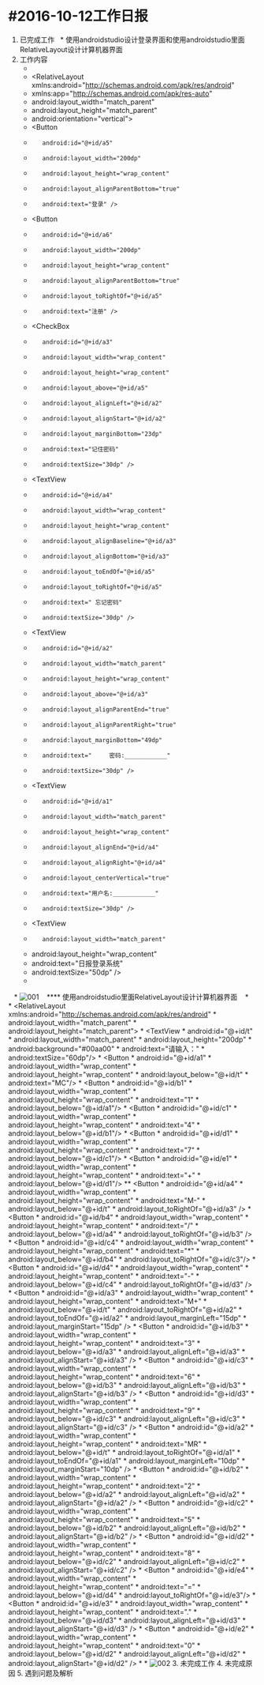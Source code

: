 #2016-10-12工作日报
===================


1. 已完成工作
   * 使用androidstudio设计登录界面和使用androidstudio里面RelativeLayout设计计算机器界面
2. 工作内容
    *  <?xml version="1.0" encoding="utf-8"?
    *    <RelativeLayout xmlns:android="http://schemas.android.com/apk/res/android"
    *    xmlns:app="http://schemas.android.com/apk/res-auto"
    *    android:layout_width="match_parent"
    *    android:layout_height="match_parent"
    *    android:orientation="vertical">
    *    <Button
    *        android:id="@+id/a5"
    *        android:layout_width="200dp"
    *        android:layout_height="wrap_content"
    *        android:layout_alignParentBottom="true"
    *        android:text="登录" />
    *    <Button
    *        android:id="@+id/a6"
    *        android:layout_width="200dp"
    *        android:layout_height="wrap_content"
    *        android:layout_alignParentBottom="true"
    *        android:layout_toRightOf="@+id/a5"
    *        android:text="注册" />
    *    <CheckBox
    *        android:id="@+id/a3"
    *        android:layout_width="wrap_content"
    *        android:layout_height="wrap_content"
    *        android:layout_above="@+id/a5"
    *        android:layout_alignLeft="@+id/a2"
    *        android:layout_alignStart="@+id/a2"
    *        android:layout_marginBottom="23dp"
    *        android:text="记住密码"
    *        android:textSize="30dp" />
    *    <TextView
    *        android:id="@+id/a4"
    *        android:layout_width="wrap_content"
    *        android:layout_height="wrap_content"
    *        android:layout_alignBaseline="@+id/a3"
    *        android:layout_alignBottom="@+id/a3"
    *        android:layout_toEndOf="@+id/a5"
    *        android:layout_toRightOf="@+id/a5"
    *        android:text=" 忘记密码"
    *        android:textSize="30dp" />
    *    <TextView
    *        android:id="@+id/a2"
    *        android:layout_width="match_parent"
    *        android:layout_height="wrap_content"
    *        android:layout_above="@+id/a3"
    *        android:layout_alignParentEnd="true"
    *        android:layout_alignParentRight="true"
    *        android:layout_marginBottom="49dp"
    *        android:text="     密码:____________"
    *        android:textSize="30dp" />
    *    <TextView
    *        android:id="@+id/a1"
    *        android:layout_width="match_parent"
    *        android:layout_height="wrap_content"
    *        android:layout_alignEnd="@+id/a4"
    *        android:layout_alignRight="@+id/a4"
    *        android:layout_centerVertical="true"
    *        android:text="用户名:____________"
    *        android:textSize="30dp" />
    *    <TextView
    *        android:layout_width="match_parent"
    *    android:layout_height="wrap_content"
    *    android:text="日报登录系统"
    *    android:textSize="50dp" />
    *  </RelativeLayout>
    *  ![001](image/demo1.jpg)
    **** 使用androidstudio里面RelativeLayout设计计算机器界面
    *   <?xml version="1.0" encoding="utf-8"?>
    *  <RelativeLayout xmlns:android="http://schemas.android.com/apk/res/android"
    *  android:layout_width="match_parent"
    *  android:layout_height="match_parent">
    *  <TextView
    *      android:id="@+id/t"
    *      android:layout_width="match_parent"
    *      android:layout_height="200dp"
    *      android:background="#00aa00"
    *      android:text="请输入："
    *      android:textSize="60dp"/>
    *  <Button
    *      android:id="@+id/a1"
    *      android:layout_width="wrap_content"
    *      android:layout_height="wrap_content"
    *      android:layout_below="@+id/t"
    *      android:text="MC"/>
    *  <Button
    *      android:id="@+id/b1"
    *      android:layout_width="wrap_content"
    *      android:layout_height="wrap_content"
    *      android:text="1"
    *      android:layout_below="@+id/a1"/>
    *  <Button
    *      android:id="@+id/c1"
    *      android:layout_width="wrap_content"
    *      android:layout_height="wrap_content"
    *      android:text="4"
    *      android:layout_below="@+id/b1"/>
    *  <Button
    *      android:id="@+id/d1"
    *      android:layout_width="wrap_content"
    *      android:layout_height="wrap_content"
    *      android:text="7"
    *      android:layout_below="@+id/c1"/>
    *  <Button
    *      android:id="@+id/e1"
    *      android:layout_width="wrap_content"
    *      android:layout_height="wrap_content"
    *      android:text="+"
    *      android:layout_below="@+id/d1"/>
    **  <Button
    *      android:id="@+id/a4"
    *      android:layout_width="wrap_content"
    *      android:layout_height="wrap_content"
    *      android:text="M-"
    *      android:layout_below="@+id/t"
    *      android:layout_toRightOf="@+id/a3" />
    *  <Button
    *      android:id="@+id/b4"
    *      android:layout_width="wrap_content"
    *      android:layout_height="wrap_content"
    *      android:text="/"
    *      android:layout_below="@+id/a4"
    *      android:layout_toRightOf="@+id/b3" />
    *  <Button
    *      android:id="@+id/c4"
    *      android:layout_width="wrap_content"
    *      android:layout_height="wrap_content"
    *      android:text="*"
    *      android:layout_below="@+id/b4"
    *      android:layout_toRightOf="@+id/c3"/>
    *  <Button
    *      android:id="@+id/d4"
    *      android:layout_width="wrap_content"
    *      android:layout_height="wrap_content"
    *      android:text="-"
    *      android:layout_below="@+id/c4"
    *      android:layout_toRightOf="@+id/d3" />
    *  <Button
    *      android:id="@+id/a3"
    *      android:layout_width="wrap_content"
    *      android:layout_height="wrap_content"
    *      android:text="M+"
    *      android:layout_below="@+id/t"
    *      android:layout_toRightOf="@+id/a2"
    *      android:layout_toEndOf="@+id/a2"
    *      android:layout_marginLeft="15dp"
    *      android:layout_marginStart="15dp" />
    *  <Button
    *      android:id="@+id/b3"
    *      android:layout_width="wrap_content"
    *      android:layout_height="wrap_content"
    *      android:text="3"
    *      android:layout_below="@+id/a3"
    *      android:layout_alignLeft="@+id/a3"
    *      android:layout_alignStart="@+id/a3" />
    *  <Button
    *      android:id="@+id/c3"
    *      android:layout_width="wrap_content"
    *      android:layout_height="wrap_content"
    *      android:text="6"
    *      android:layout_below="@+id/b3"
    *      android:layout_alignLeft="@+id/b3"
    *      android:layout_alignStart="@+id/b3" />
    *  <Button
    *      android:id="@+id/d3"
    *      android:layout_width="wrap_content"
    *      android:layout_height="wrap_content"
    *      android:text="9"
    *      android:layout_below="@+id/c3"
    *      android:layout_alignLeft="@+id/c3"
    *      android:layout_alignStart="@+id/c3" />
    *  <Button
    *      android:id="@+id/a2"
    *      android:layout_width="wrap_content"
    *      android:layout_height="wrap_content"
    *      android:text="MR"
    *      android:layout_below="@+id/t"
    *      android:layout_toRightOf="@+id/a1"
    *      android:layout_toEndOf="@+id/a1"
    *      android:layout_marginLeft="10dp"
    *      android:layout_marginStart="10dp" />
    *  <Button
    *      android:id="@+id/b2"
    *      android:layout_width="wrap_content"
    *      android:layout_height="wrap_content"
    *      android:text="2"
    *      android:layout_below="@+id/a2"
    *      android:layout_alignLeft="@+id/a2"
    *      android:layout_alignStart="@+id/a2" />
    *  <Button
    *      android:id="@+id/c2"
    *      android:layout_width="wrap_content"
    *      android:layout_height="wrap_content"
    *      android:text="5"
    *      android:layout_below="@+id/b2"
    *      android:layout_alignLeft="@+id/b2"
    *      android:layout_alignStart="@+id/b2" />
    *  <Button
    *      android:id="@+id/d2"
    *      android:layout_width="wrap_content"
    *      android:layout_height="wrap_content"
    *      android:text="8"
    *      android:layout_below="@+id/c2"
    *      android:layout_alignLeft="@+id/c2"
    *      android:layout_alignStart="@+id/c2" />
    *  <Button
    *      android:id="@+id/e4"
    *      android:layout_width="wrap_content"
    *      android:layout_height="wrap_content"
    *      android:text="="
    *      android:layout_below="@+id/d4"
    *      android:layout_toRightOf="@+id/e3"/>
    *  <Button
    *      android:id="@+id/e3"
    *      android:layout_width="wrap_content"
    *      android:layout_height="wrap_content"
    *      android:text="."
    *      android:layout_below="@+id/d3"
    *      android:layout_alignLeft="@+id/d3"
    *      android:layout_alignStart="@+id/d3" />
    *  <Button
    *      android:id="@+id/e2"
    *      android:layout_width="wrap_content"
    *      android:layout_height="wrap_content"
    *      android:text="0"
    *      android:layout_below="@+id/d2"
    *      android:layout_alignLeft="@+id/d2"
    *      android:layout_alignStart="@+id/d2" />
    *  </RelativeLayout>
    *  ![002](image/demo2.jpg)
3. 未完成工作
4. 未完成原因
5. 遇到问题及解析
